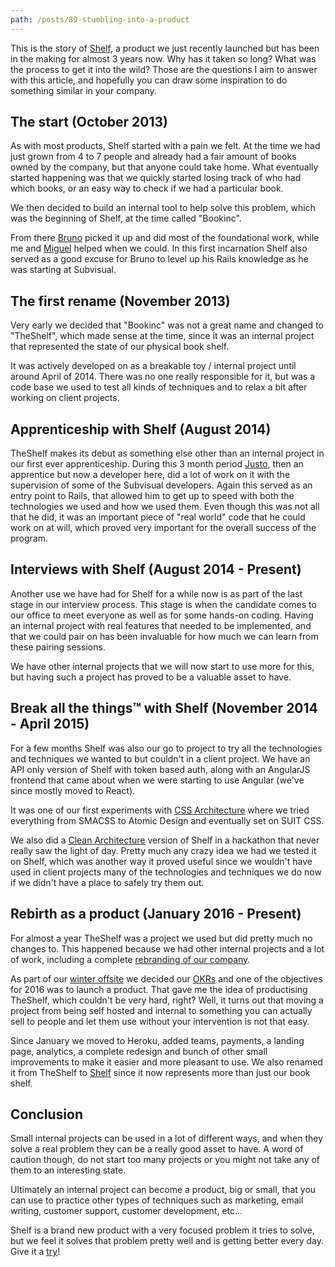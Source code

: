 ```yaml
---
path: /posts/89-stumbling-into-a-product
---
```


This is the story of [Shelf](https://getshelf.io/?utm_source=subvisual-blog&utm_medium=blog&utm_campaign=stumble-into-product),
a product we just recently launched but has been in the making for almost 3
years now. Why has it taken so long? What was the process to get it into the
wild? Those are the questions I aim to answer with this article, and hopefully
you can draw some inspiration to do something similar in your company.

## The start (October 2013)

As with most products, Shelf started with a pain we felt. At the time we had
just grown from 4 to 7 people and already had a fair amount of books owned by
the company, but that anyone could take home. What eventually started happening
was that we quickly started losing track of who had which books, or an easy way
to check if we had a particular book.

We then decided to build an internal tool to help solve this problem, which was
the beginning of Shelf, at the time called "Bookinc".

From there [Bruno](https://twitter.com/azevedo_252) picked it up and did most of
the foundational work, while me and [Miguel](https://twitter.com/naps62) helped
when we could. In this first incarnation Shelf also served as a good excuse for
Bruno to level up his Rails knowledge as he was starting at Subvisual.

## The first rename (November 2013)

Very early we decided that "Bookinc" was not a great name and changed to
"TheShelf", which made sense at the time, since it was an internal project that
represented the state of our physical book shelf.

It was actively developed on as a breakable toy / internal project until around
April of 2014. There was no one really responsible for it, but was a code base
we used to test all kinds of techniques and to relax a bit after working on
client projects.

## Apprenticeship with Shelf (August 2014)

TheShelf makes its debut as something else other than an internal project in our
first ever apprenticeship. During this 3 month period
[Justo](https://twitter.com/jpjustonunes), then an apprentice but now a
developer here, did a lot of work on it with the supervision of some of the
Subvisual developers. Again this served as an entry point to Rails, that allowed
him to get up to speed with both the technologies we used and how we used them.
Even though this was not all that he did, it was an important piece of "real
world" code that he could work on at will, which proved very important for the
overall success of the program.

## Interviews with Shelf (August 2014 - Present)

Another use we have had for Shelf for a while now is as part of the last stage
in our interview process. This stage is when the candidate comes to our office
to meet everyone as well as for some hands-on coding. Having an internal project
with real features that needed to be implemented, and that we could pair on has
been invaluable for how much we can learn from these pairing sessions.

We have other internal projects that we will now start to use more for this, but
having such a project has proved to be a valuable asset to have.

## Break all the things™ with Shelf (November 2014 - April 2015)

For a few months Shelf was also our go to project to try all the technologies
and techniques we wanted to but couldn't in a client project. We have an API
only version of Shelf with token based auth, along with an AngularJS frontend
that came about when we were starting to use Angular (we've since mostly moved
to React).

It was one of our first experiments with [CSS Architecture](https://subvisual.co/blog/posts/32-our-css-sass-project-architecture-and-styleguide)
where we tried everything from SMACSS to Atomic Design and eventually set on
SUIT CSS.

We also did a [Clean Architecture](https://subvisual.co/blog/posts/20-clean-architecture)
version of Shelf in a hackathon that never really saw the light of day. Pretty
much any crazy idea we had we tested it on Shelf, which was another way it
proved useful since we wouldn't have used in client projects many of the
technologies and techniques we do now if we didn't have a place to safely try
them out.

## Rebirth as a product (January 2016 - Present)

For almost a year TheShelf was a project we used but did pretty much no changes
to. This happened because we had other internal projects and a lot of work,
including a complete [rebranding of our company](https://subvisual.co/blog/posts/58-our-biggest-announcement-yet).

As part of our [winter offsite](https://subvisual.co/blog/posts/77-culture-design) we
decided our [OKRs](https://library.gv.com/how-google-sets-goals-okrs-a1f69b0b72c7#.cmakzbthh)
and one of the objectives for 2016 was to launch a product. That gave me the
idea of productising TheShelf, which couldn't be very hard, right? Well, it
turns out that moving a project from being self hosted and internal to something
you can actually sell to people and let them use without your intervention is
not that easy.

Since January we moved to Heroku, added teams, payments, a landing page,
analytics, a complete redesign and bunch of other small improvements to make it
easier and more pleasant to use. We also renamed it from TheShelf to
[Shelf](https://getshelf.io/?utm_source=subvisual-blog&utm_medium=blog&utm_campaign=stumble-into-product)
since it now represents more than just our book shelf.

## Conclusion

Small internal projects can be used in a lot of different ways, and when they
solve a real problem they can be a really good asset to have. A word of caution
though, do not start too many projects or you might not take any of them to an
interesting state.

Ultimately an internal project can become a product, big or small, that you can
use to practice other types of techniques such as marketing, email writing,
customer support, customer development, etc...

Shelf is a brand new product with a very focused problem it tries to solve, but
we feel it solves that problem pretty well and is getting better every day. Give
it a
[try](https://getshelf.io/?utm_source=subvisual-blog&utm_medium=blog&utm_campaign=stumble-into-product)!

